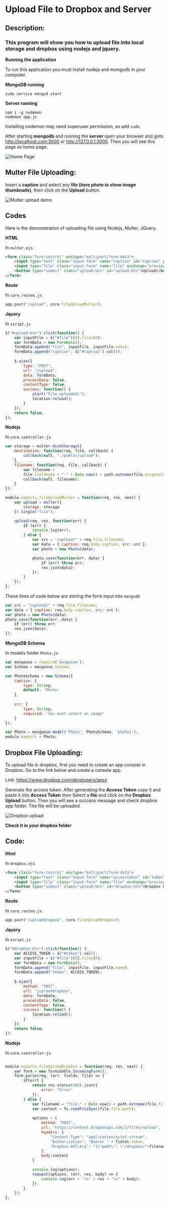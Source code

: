 # Upload File to Dropbox and Server

## Description:

### This program will show you how to upload file into local storage and dropbox using nodejs and jquery.

**Running the application**

To run this application you must install nodejs and mongodb in your computer.

**MongoDB running**

```
sudo service mongod start
```

**Server running**

```
npm i -g nodemon
nodemon app.js
```

Installing nodemon may need superuser permission, so add `sudo`.

After starting **mongodb** and running the **server** open your browser and goto http://localhost.com:3000 or http://127.0.0.1:3000. Then you will see this page as home page.

![Home Page](https://dl.dropbox.com/s/bc2xczgskh69ui6/index.png?dl=0)

## **Multer File Uploading:**

Insert a **caption** and select any **file (_here photo to show image thumbnails_)**, then click on the **Upload** button.

![Multer upload demo](https://dl.dropbox.com/s/e770sdfyijp6lbg/multer.jpg?dl=0)

## Codes

Here is the demonstration of uploading file using Nodejs, Multer, JQuery.

**HTML**

In `multer.ejs`

```html
<form class="form-control" enctype="multipart/form-data">
    <input type="text" class="input-form" name="caption" id="caption" placeholder="Photo caption" />
    <input type="file" class="input-form" name="file" onchange="previewPhoto()" id="file" />
    <button type="submit" class="upload-btn" id="upload-btn">Upload</button>
</form>
```

**Route**

In `core.routes.js`

```javascript
app.post("/upload", core.fileUploadMulter);
```

**Jquery**

In `script.js`

```javascript
$("#upload-btn").click(function() {
    var inputFile = $("#file")[0].files[0];
    var formData = new FormData();
    formData.append("file", inputFile, inputFile.name);
    formData.append("caption", $("#caption").val());
    
    $.ajax({
        type: "POST",
        url: "/upload",
        data: formData,
        processData: false,
        contentType: false,
        success: function() {
            alert("File uploaded!");
            location.reload();
        }
    });
    return false;
});
```

**Nodejs**

In `core.controller.js`

```javascript
var storage = multer.diskStorage({
    destination: function(req, file, callback) {
        callback(null, "./public/upload");
    },
    filename: function(req, file, callback) {
        var filename =
        file.fieldname + "-" + Date.now() + path.extname(file.originalname);
        callback(null, filename);
    }
});

module.exports.fileUploadMulter = function(req, res, next) {
    var upload = multer({
        storage: storage
    }).single("file");

    upload(req, res, function(err) {
        if (err) {
            console.log(err);
        } else {
            var src = "/upload/" + req.file.filename;
            var data = { caption: req.body.caption, src: src };
            var photo = new Photo(data);

            photo.save(function(err, data) {
                if (err) throw err;
                res.json(data);
            });
        }
    });
};
```

These lines of code below are storing the form input into `mongodb`

```javascript
var src = "/upload/" + req.file.filename;
var data = { caption: req.body.caption, src: src };
var photo = new Photo(data);
photo.save(function(err, data) {
    if (err) throw err;
    res.json(data);
});
```

**MongoDB Schema**

In models folder `Photo.js`
```javascript
var mongoose = require('mongoose');
var Schema = mongoose.Schema;

var PhotoSchema = new Schema({
    caption: {
        type: String,
        default: 'Photo'
    },
    
    src: {
        type: String,
        required: 'You must select an image'
    }
});

var Photo = mongoose.model('Photo', PhotoSchema, 'photos');
module.exports = Photo;
```

## **Dropbox File Uploading:**

To upload file in dropbox, first you need to create an app console in Dropbox. Go to the link below and create a console app.

Link: https://www.dropbox.com/developers/apps

Generate the access token. After generating the **Access Token** copy it and paste it into **Access Token** then Select a **file** and click on the **Dropbox Upload** button. Then you will see a success message and check dropbox app folder. The file will be uploaded.

![Dropbox upload](https://dl.dropbox.com/s/7iamoixwkany7sn/drobox.png?dl=0)

**Check it in your dropbox folder**

## Code:

**Html**

In `dropbox.ejs`

```html
<form class="form-control" enctype="multipart/form-data">
    <input type="text" class="input-form" name="accesstoken" id="token" placeholder="Access Token" />
    <input type="file" class="input-form" name="file" onchange="previewPhoto()" id="file" />
    <button type="submit" class="upload-btn" id="dropbox-btn">Dropbox Upload</button>
</form>
```

**Route**

In `core.routes.js`

```javascript
app.post("/uploaddropbox", core.fileUploadDropbox);
```

**Jquery**

In `script.js`

```javascript
$("#dropbox-btn").click(function() {
    var ACCESS_TOKEN = $("#token").val();
    var inputFile = $("#file")[0].files[0];
    var formData = new FormData();
    formData.append("file", inputFile, inputFile.name);
    formData.append("token", ACCESS_TOKEN);
    
    $.ajax({
        method: "POST",
        url: "/uploaddropbox",
        data: formData,
        processData: false,
        contentType: false,
        success: function() {
            location.reload();
        }
    });
    return false;
});
```

**Nodejs**

In `core.controller.js`

```javascript

module.exports.fileUploadDropbox = function(req, res, next) {
    var form = new formidable.IncomingForm();
    form.parse(req, (err, fields, file) => {
        if(err) {
            return res.status(400).json({
                error: "Error"
            });
        } else {
            var filename = "file-" + Date.now() + path.extname(file.file.name);
            var content = fs.readFileSync(file.file.path);
            
            options = {
                method: "POST",
                url: 'https://content.dropboxapi.com/2/files/upload',
                headers: {
                    "Content-Type": "application/octet-stream",
                    "Authorization": "Bearer " + fields.token,
                    "Dropbox-API-Arg": "{\"path\": \"/dropbox/"+filename+"\",\"mode\": \"overwrite\",\"autorename\": true,\"mute\": false}",
                },
                body:content
            }

            console.log(options);
            request(options, (err, res, body) => {
                console.log(err + "\n" + res + "\n" + body);
            });
        }
    });
};
```